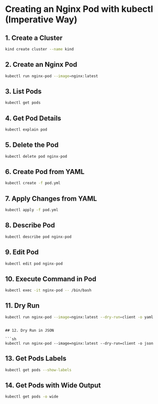 # Creating an Nginx Pod with kubectl (Imperative Way)

## 1. Create a Cluster

```sh
kind create cluster --name kind
```
<!-- create cluster -->

## 2. Create an Nginx Pod

```sh
kubectl run nginx-pod --image=nginx:latest
```
<!-- create pod -->

## 3. List Pods

```sh
kubectl get pods
```
<!-- list pods -->

## 4. Get Pod Details

```sh
kubectl explain pod
```
<!-- pod details -->

## 5. Delete the Pod

```sh
kubectl delete pod nginx-pod
```
<!-- remove pod -->

## 6. Create Pod from YAML

```sh
kubectl create -f pod.yml
```
<!-- from yaml -->

## 7. Apply Changes from YAML

```sh
kubectl apply -f pod.yml
```

## 8. Describe Pod

```sh
kubectl describe pod nginx-pod
```
<!-- describe pod -->

## 9. Edit Pod

```sh
kubectl edit pod nginx-pod
```
<!-- edit pod -->

## 10. Execute Command in Pod

```sh
kubectl exec -it nginx-pod -- /bin/bash
```

## 11. Dry Run

```sh
kubectl run nginx-pod --image=nginx:latest --dry-run=client -o yaml
```
<!-- dry run -->
```

## 12. Dry Run in JSON

```sh
kubectl run nginx-pod --image=nginx:latest --dry-run=client -o json
```
<!-- dry run json -->

## 13. Get Pods Labels

```sh
kubectl get pods --show-labels
```
<!-- get labels -->

## 14. Get Pods with Wide Output

```sh
kubectl get pods -o wide
```
<!-- get wide output -->